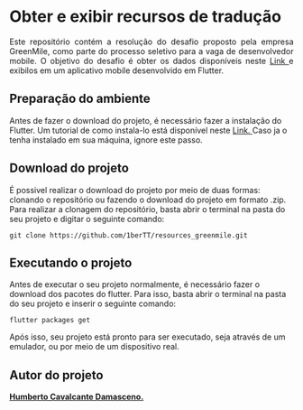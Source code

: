 <h1 align="left"> Obter e exibir recursos de tradução </h1>

<p align="justify"> 
  Este repositório contém a resolução do desafio proposto pela empresa GreenMile, como parte do processo seletivo para a vaga de desenvolvedor mobile. O objetivo do desafio é obter os dados disponíveis neste <a href="http://portal.greenmilesoftware.com/get_resources_since"> Link </a> e exibilos em um aplicativo mobile desenvolvido em Flutter.
</p>

<h2 align="left"> Preparação do ambiente </h2>

<p>
  Antes de fazer o download do projeto, é necessário fazer a instalação do Flutter. Um tutorial de como instala-lo está disponível neste <a href="https://flutter.dev/?gclid=Cj0KCQiA3Y-ABhCnARIsAKYDH7tMmPdA9MTwOv1AEjAtNhNhgTVfEXjqCooyUlTwT3pq92TcwVZRM_AaAo4DEALw_wcB&gclsrc=aw.ds"> Link. </a> Caso ja o tenha instalado em sua máquina, ignore este passo.
</p>

<h2 align="left"> Download do projeto </h2>

<p>
  É possivel realizar o download do projeto por meio de duas formas: clonando o repositório ou fazendo o download do projeto em formato .zip. Para realizar a clonagem do repositório, basta abrir o terminal na pasta do seu projeto e digitar o seguinte comando:
</p>

` git clone https://github.com/1berTT/resources_greenmile.git `

<h2 align="left"> Executando o projeto </h2>

<p>
  Antes de executar o seu projeto normalmente, é necessário fazer o download dos pacotes do flutter. Para isso, basta abrir o terminal na pasta do seu projeto e inserir o seguinte comando:
</p>

` flutter packages get `

<p>
  Após isso, seu projeto está pronto para ser executado, seja através de um emulador, ou por meio de um dispositivo real.
</p>

<h2 align="left"> Autor do projeto </h2>
<p>
  <b>
    <a href="https://www.github.com/1berTT"> Humberto Cavalcante Damasceno. </a>
  </b>
</p>
